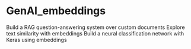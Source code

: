 # GenAI_embeddings
Build a RAG question-answering system over custom documents Explore text similarity with embeddings Build a neural classification network with Keras using embeddings
